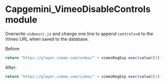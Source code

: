 # Capgemini_VimeoDisableControls module

Overwrite `videosrc.js` and change one line to append `controls=0` to the Vimeo URL when saved to the database.

Before:

```js
return "https://player.vimeo.com/video/" + vimeoRegExp.exec(value)[3] + "?title=0&byline=0&portrait=0" + (data.autoplay === "true" ? "&autoplay=1&autopause=0&muted=1" : "");
```

After:
```js
return "https://player.vimeo.com/video/" + vimeoRegExp.exec(value)[3] + "?controls=0&title=0&byline=0&portrait=0" + (data.autoplay === "true" ? "&autoplay=1&autopause=0&muted=1" : "");
```


